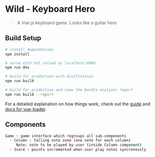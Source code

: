 # Wild - Keyboard Hero

> A Vue.js keyboard game. Looks like a guitar hero

## Build Setup

``` bash
# install dependencies
npm install

# serve with hot reload at localhost:8080
npm run dev

# build for production with minification
npm run build

# build for production and view the bundle analyzer report
npm run build --report
```

For a detailed explanation on how things work, check out the [guide](http://vuejs-templates.github.io/webpack/) and [docs for vue-loader](http://vuejs.github.io/vue-loader).

## Components

```bash
Game : game interface which regroups all sub-components
  - Column : falling note zone (one note for each column)
     Note: note to be played by user (inside Column component)
  - Score : points incremented when user play notes syncronously
```
